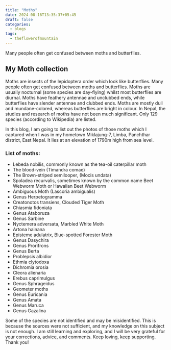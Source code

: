 ```yaml
---
title: "Moths"
date: 2024-08-16T13:35:37+05:45
draft: false
categories:
  - blogs
tags:
  - theflowerofmountain
--- 
```

Many people often get confused between moths and butterflies.
<!--more--> 
## My Moth collection
Moths are insects of the lepidoptera order which look like butterflies. Many people often get confused between moths and butterflies. Moths are usually nocturnal (some species are day-flying) whilst most butterflies are diurnal. Moths have feathery antennae and unclubbed ends, while butterflies have slender antennae and clubbed ends. Moths are mostly dull and mundane-colored, whereas butterflies are bright in colour. In Nepal, the studies and research of moths have not been much significant. Only 129 species (according to Wikipedia) are listed.

In this blog, I am going to list out the photos of those moths which I captured when I was in my hometown Miklajung-7, Limba, Panchthar district, East Nepal. It lies at an elevation of 1790m high from sea level.

### List of moths:
- Lebeda nobilis, commonly known as the tea-oil caterpillar moth
- The blood-vein (Timandra comae)
- The Brown-striped semilooper, (Mocis undata)
- Spoladea recurvalis, sometimes known by the common name Beet Webworm Moth or Hawaiian Beet Webworm
- Ambiguous Moth (Lascoria ambigualis)
- Genus Herpetogramma
- Creatonotos transiens, Clouded Tiger Moth
- Chiasmia fidoniata
- Genus Ataboruza
- Genus Sarbine
- Nyctemera adversata, Marbled White Moth
- Artona hainana
- Episteme adulatrix, Blue-spotted Forester Moth
- Genus Dasychira
- Genus Prorifrons
- Genus Berta
- Problepsis albidior
- Ethmia clytodoxa
- Dichromia orosia
- Cleora alienaria
- Erebus caprimulgus
- Genus Sphrageidus
- Geometer moths
- Genus Euricania
- Genus Amata
- Genus Maruca
- Genus Gazalina

Some of the species are not identified and may be misidentified. This is because the sources were not sufficient, and my knowledge on this subject is not enough. I am still learning and exploring, and I will be very grateful for your corrections, advice, and comments. Keep loving, keep supporting. Thank you!
